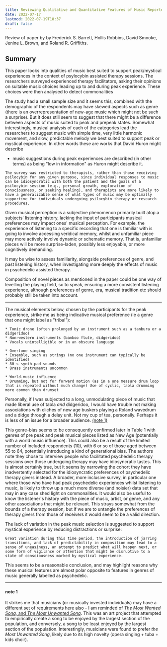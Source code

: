 ```yaml
---
title: Reviewing Qualitative and Quantitative Features of Music Reported to Support Peak Mystical Experiences during Psychedelic Therapy Sessions Psychedelic Assisted Therapy
date: 2022-07-17
lastmod: 2022-07-19T18:37
draft: false
---
```


 Review of paper by by Frederick S. Barrett, Hollis Robbins, David Smooke, Jenine L. Brown, and Roland R. Griffiths.


## Summary

This paper looks into qualities of music best suited to support peak/mystical experiences in the context of psylocybin assisted therapy sessions.  The researchers surveyed experienced therapy facilitators, asking their opinions on suitable music choices leading up to and during peak experience.  These choices were then analysed to detect commonalities

The study had a small sample size and it seems this, combined with the demographic of the respondents may have skewed aspects such as genre (there is an overrepresentation of new-age music which might not be such a surprise).  But it does still seem to suggest that there might be a difference between aspects of music suited to peak and prepeak states.  Somewhat interestingly, musical analysis of each of the categories lead the researchers to suggest music with simple time, very little harmonic movement, and slow, predictable melody we best suited to support peak or mystical experience.  In other words these are works that David Huron might describe 

* music suggestions during peak experiences are described (in other terms) as being "low in information" as Huron might describe it.



```
The survey was restricted to therapists, rather than those receiving psilocybin for any given purpose, since individual responses to music can be idiosyncratic with both the patient and the goals of a psilocybin session (e.g., personal growth, exploration of consciousness, or seeking healing), and therapists are more likely to have a generalizable sense of what types of music may be optimally supportive for individuals undergoing psilocybin therapy or research procedures.
```

Given musical perception is a subjective phenomenon primarily built atop a subjects' listening history, lacking the input of participants musical preferences may impact ones' musical perception.  For example, the experience of listening to a specific recording that one is familiar with is going to involve accessing veridical memory, whilst and unfamiliar piece may more actively involve dynamic or schematic memory.  That is, unfamiliar pieces will be more surprise-laden, possibly less enjoyable, or more cognitively demanding.

It may be wise to assess familiarity, alongside preferences of genre, and past listening history, when investigating more deeply the effects of music in psychedelic assisted therapy.

Composition of novel pieces as mentioned in the paper could be one way of levelling the playing field, so to speak, ensuring a more consistent listening experience, although preferences of genre, era, musical tradition etc should probably still be taken into account.

---

The musical elements below, chosen by the participants for the peak experience, strike me as being indicative musical preference (ie a genre that one might label as "tribal"):

```
* Tonic drone (often prolonged by an instrument such as a tanbura or a didgeridoo)  
* Non-western instruments (bamboo flute, didgeridoo)  
* Vocals unintelligible or in an obscure language

* Overtone singing  
* Ensemble, such as strings (no one instrument can typically be identified)  
* 80 s synth-pad sounds  
* Brass instruments uncommon

* World-music influence  
* Drumming, but not for forward motion (as in a one measure drum loop that is repeated without much change) Use of cyclic, tabla drumming more common than drumset
```

Personally, if I was subjected to a long, unmodulating piece of music that made liberal use of tabla *and* didgeridoo, I would have trouble not making associations with cliches of new age buskers playing a Roland wavedrum and a didge through a delay unit.  Not my cup of tea, personally.  Perhaps it is less of an issue for a broader audience.  [(note 1)](Reviewing%20Study%20into%20Music%20choice%20for%20Psychedelic%20Assisted%20Therapy.md#note%201)


This genre-bias seems to be consequently confirmed later in Table 1 with genres of pre peak and peak musical pieces listed as New Age (potentially with a world music influence).  This could also be a result of the limited number of included respondents (10), with 6 or so of those aged between 55 to 64, potentially introducing a kind of generational bias.  The authors note they chose to interview people who facilitated psychedelic therapy sessions over those undergoing therapy may have idiosyncratic tastes.  This is almost certainly true, but it seems by narrowing the cohort they have inadvertently selected for the idiosyncratic preferences of psychedelic therapy givers instead.  A broader, more inclusive survey, in particular one where those who have had peak psychedelic experiences whilst listening to music, is likely to throw up a much more diverse (and noisier) data set that may in any case shed light on commonalities.  It would also be useful to know the listener's history with the piece of music, artist, or genre, and any other associations that might be relevant.  This strays somewhat from the bounds of a therapy session, but if we are to untangle the preferences of therapy givers from those of receivers it would seem to be a valid direction.  


The lack of variation in the peak music selection is suggested to support mystical experience by reducing distractions or surprise:

```
Great variation during this time period, the introduction of jarring transitions, and lack of predictability in composition may lead to a sense of uneasiness, an attempt to predict what will happen next, or some form of vigilance or attention that might be disruptive to a state of consciousness marked by mystical experience.
```

This seems to be a reasonable conclusion, and may highlight reasons why these musical features are almost polar opposite to features in genres of music generally labelled as psychedelic.

---

#### note 1
It strikes me that musicians (or musically invested individuals) may have a different set of requirements here also - I am reminded of [*The Most Wanted Song*, and *The Most Unwanted Song*](https://en.wikipedia.org/wiki/The_Most_Unwanted_Song).  This was an art project that attempted to empirically create a song to be enjoyed by the largest section of the population, and conversely, a song to be least enjoyed by the largest section of the population.  Interestingly, musicians were found to prefer *the Most Unwanted Song*, likely due to its high novelty (opera singing + tuba + kids choir). 